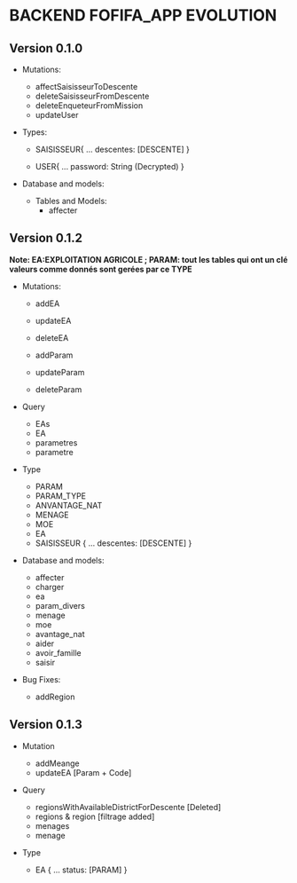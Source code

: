 # BACKEND FOFIFA_APP EVOLUTION

## Version 0.1.0

* Mutations:
  * affectSaisisseurToDescente
  * deleteSaisisseurFromDescente
  * deleteEnqueteurFromMission
  * updateUser

* Types:
  * SAISISSEUR{
    ...
descentes: [DESCENTE] 
}

  * USER{
    ...
password: String (Decrypted)
}

* Database and models:
  * Tables and Models:
    * affecter


## Version 0.1.2

**Note: EA:EXPLOITATION AGRICOLE ; PARAM: tout les tables qui ont un clé valeurs comme donnés sont gerées par ce TYPE**

* Mutations:
  * addEA
  * updateEA
  * deleteEA

  * addParam
  * updateParam
  * deleteParam

* Query
  * EAs
  * EA
  * parametres
  * parametre

* Type
  * PARAM
  * PARAM_TYPE
  * ANVANTAGE_NAT
  * MENAGE
  * MOE
  * EA
  * SAISISSEUR {
    ...
     descentes: [DESCENTE]
  }
  
* Database and models:
  * affecter
  * charger
  * ea
  * param_divers
  * menage
  * moe
  * avantage_nat
  * aider
  * avoir_famille
  * saisir

* Bug Fixes:
  * addRegion

## Version 0.1.3

* Mutation
  * addMeange
  * updateEA [Param + Code]

* Query
  * regionsWithAvailableDistrictForDescente [Deleted]
  * regions & region [filtrage added]
  * menages
  * menage

* Type
  * EA {
    ...
    status: [PARAM]
  }
  